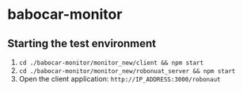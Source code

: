 # babocar-monitor
## Starting the test environment
1. ```cd ./babocar-monitor/monitor_new/client && npm start```
2. ```cd ./babocar-monitor/monitor_new/robonuat_server && npm start```
3. Open the client application: ```http://IP_ADDRESS:3000/robonaut```
